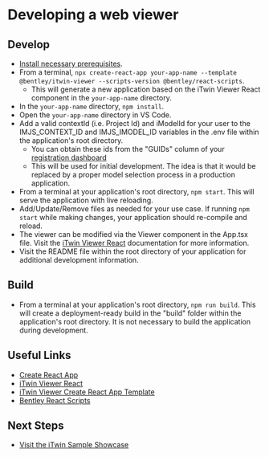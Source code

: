 # Developing a web viewer

## Develop

- [Install necessary prerequisites]($docs/getting-started/development-prerequisites).
- From a terminal, `npx create-react-app your-app-name --template @bentley/itwin-viewer --scripts-version @bentley/react-scripts`.
  - This will generate a new application based on the iTwin Viewer React component in the `your-app-name` directory.
- In the `your-app-name` directory, `npm install`.
- Open the `your-app-name` directory in VS Code.
- Add a valid contextId (i.e. Project Id) and iModelId for your user to the IMJS_CONTEXT_ID and IMJS_IMODEL_ID variables in the .env file within the application's root directory.
  - You can obtain these ids from the "GUIDs" column of your [registration dashboard](https://www.itwinjs.org/getting-started/registration-dashboard?tab=1)
  - This will be used for initial development. The idea is that it would be replaced by a proper model selection process in a production application.
- From a terminal at your application's root directory, `npm start`. This will serve the application with live reloading.
- Add/Update/Remove files as needed for your use case. If running `npm start` while making changes, your application should re-compile and reload.
- The viewer can be modified via the Viewer component in the App.tsx file. Visit the [iTwin Viewer React](https://www.npmjs.com/package/@bentley/itwin-viewer-react) documentation for more information.
- Visit the README file within the root directory of your application for additional development information.

## Build

- From a terminal at your application's root directory, `npm run build`. This will create a deployment-ready build in the "build" folder within the application's root directory. It is not necessary to build the application during development.

## Useful Links

- [Create React App](https://create-react-app.dev/)
- [iTwin Viewer React](https://www.npmjs.com/package/@bentley/itwin-viewer-react)
- [iTwin Viewer Create React App Template](https://www.npmjs.com/package/@bentley/cra-template-itwin-viewer)
- [Bentley React Scripts](https://www.npmjs.com/package/@bentley/react-scripts)

## Next Steps

- [Visit the iTwin Sample Showcase](https://www.itwinjs.org/sample-showcase/)
